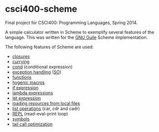 csci400-scheme
==============

Final project for CSCI400: Programming Languages, Spring 2014.

A simple calculator written in Scheme to exemplify several features of
the language. This was written for the [GNU
Guile](https://www.gnu.org/software/guile/) Scheme implementation.

The following features of Scheme are used:

* [closures](functions.scm#L16-17)
* [currying](functions.scm#L81-L84)
* [cond](functions.scm#L11) (conditional expression)
* [exception handling](main.scm#L11-L20)
    ([SO](https://stackoverflow.com/questions/16493079/how-to-implement-a-try-catch-block-in-scheme))
* [functions](main.scm#L23-L45)
* [hygenic macros](main.scm#L11)
* [if expression](main.scm#L31)
* [lambda expressions](main.scm#L15)
* [let expression](functions.scm#L54)
* [loading resources from local files](main.scm#L8)
* [list operations](functions.scm#L74-L77) (car, cdr and cadr)
* [REPL](main.scm#L30-L45) (read-eval-print loop)
* [symbols](functions.scm#L13)
* [tail call optimization](main.scm#L45)
